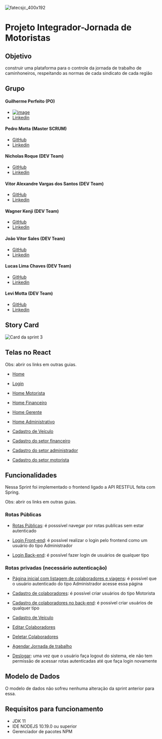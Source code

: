 ![fatecsjc_400x192](https://user-images.githubusercontent.com/58821700/94355628-07a24b80-005c-11eb-8a48-0d5b5ff3583f.png)
# Projeto Integrador-Jornada de Motoristas

## Objetivo

construir uma plataforma para o controle da jornada de trabalho de caminhoneiros, respeitando as normas de cada sindicato de cada região

## Grupo

#### Guilherme Perfeito (PO)
* [![image](https://user-images.githubusercontent.com/67328620/98448964-b1223580-210e-11eb-862f-62b00d39de2d.png)](https://github.com/GuilhermePerfeito)
* [Linkedin](https://www.linkedin.com/in/guilherme-perfeito-a76729168/)

#### Pedro Motta (Master SCRUM)
* [GitHub](https://github.com/pdrMottaS)
* [Linkedin](https://www.linkedin.com/in/pedro-motta-7471021a9/)

#### Nicholas Roque (DEV Team)
* [GitHub](https://github.com/NicholasRoque)
* [Linkedin](https://www.linkedin.com/in/nicholas-gabriel-dos-santos-roque-9113511b2/)

#### Vitor Alexandre Vargas dos Santos (DEV Team)
* [GitHub](https://github.com/Vitoglok)
* [Linkedin](https://www.linkedin.com/in/vitor-alexandre-0b63771b2/)

#### Wagner Kenji (DEV Team)
* [GitHub](https://github.com/UmCaraDaNet)
* [Linkedin](https://www.linkedin.com/in/wagner-kenji-franco-kamoei-6883791b2/)

#### João Vitor Sales (DEV Team)
* [GitHub](https://github.com/joao-sales1405)
* [Linkedin](https://www.linkedin.com/in/jo%C3%A3o-sales-86a37a1b2)

#### Lucas Lima Chaves (DEV Team)
* [GitHub](https://github.com/Lucas-Chaves)
* [Linkedin](https://www.linkedin.com/in/lucas-chaves-24312391)

#### Levi Motta (DEV Team)
* [GitHub](https://github.com/levizoca)
* [Linkedin](https://www.linkedin.com/in/levi-motta-5001a2173/)

## Story Card

![Card da sprint 3](https://user-images.githubusercontent.com/67328620/96373658-62533280-1144-11eb-8262-a5f84017802b.png)

## Telas no React

Obs: abrir os links em outras guias.

* [Home](https://i.imgur.com/ecAWESY.png)

* [Login](https://i.imgur.com/OSvIG22.png)

* [Home Motorista](https://i.imgur.com/J2hPJAM.png)

* [Home Financeiro](https://i.imgur.com/iBx32ZJ.jpg)

* [Home Gerente](https://i.imgur.com/PzwtBvc.jpg)

* [Home Administrativo](https://i.imgur.com/o7MfI66.jpg)

* [Cadastro de Veículo](https://i.imgur.com/bSlRNpL.png)

* [Cadastro do setor financeiro](https://i.imgur.com/SkZ6tDh.png)

* [Cadastro do setor administrador](https://i.imgur.com/K96HCOu.png)

* [Cadastro do setor motorista](https://i.imgur.com/KMU4mgX.png)

## Funcionalidades

Nessa Sprint foi implementado o frontend ligado a API RESTFUL feita com Spring.

Obs: abrir os links em outras guias.

### Rotas Públicas

* [Rotas Públicas](https://i.imgur.com/C9hhHXt.gifv): é posssível navegar por rotas publicas sem estar autenticado

* [Login Front-end](https://i.imgur.com/R1JAAkd.gifv): é possível realizar o login pelo frontend como um usuário do tipo Administrador

* [Login Back-end](https://i.imgur.com/eLj8XNk.gifv): é possível fazer login de usuários de qualquer tipo

### Rotas privadas (necessário autenticação)

* [Página inicial com listagem de colaboradores e viagens](https://i.imgur.com/YtmpTow.gifv): é possível  que o usuário autenticado do tipo Administrador acesse essa página

* [Cadastro de colaboradores](https://i.imgur.com/guekMNT.gifv): é possível criar usuários do tipo Motorista

* [Cadastro de colaboradores no back-end](https://i.imgur.com/kVpoi3C.gifv): é possível criar usuários de qualquer tipo

* [Cadastro de Veículo](https://i.imgur.com/fGeBGMY.gifv)

* [Editar Colaboradores](https://i.imgur.com/0dUEGLN.gifv)

* [Deletar Colaboradores](https://i.imgur.com/GsUbpGI.gifv)

* [Agendar Jornada de trabalho](https://i.imgur.com/UTCu3HW.gifv)
* [Deslogar](https://i.imgur.com/XU8m4DS.gifv): uma vez que o usuário faça logout do sistema, ele não tem permissão de acessar rotas autenticadas até que faça login novamente

## Modelo de Dados

O modelo de dados não sofreu nenhuma alteração da sprint anterior para essa. 

## Requisitos para funcionamento

- JDK 11
- IDE NODEJS 10.19.0 ou superior
- Gerenciador de pacotes NPM
